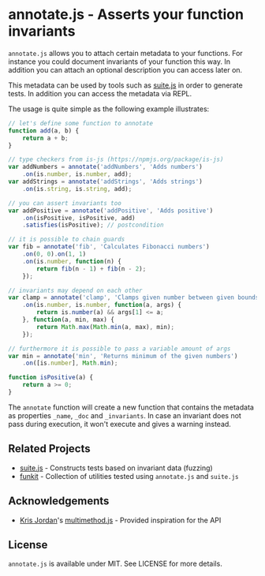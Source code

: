 # annotate.js - Asserts your function invariants

`annotate.js` allows you to attach certain metadata to your functions. For
instance you could document invariants of your function this way. In
addition you can attach an optional description you can access later on.

This metadata can be used by tools such as [suite.js](https://github.com/bebraw/suite.js)
in order to generate tests. In addition you can access the metadata via REPL.

The usage is quite simple as the following example illustrates:

```javascript
// let's define some function to annotate
function add(a, b) {
    return a + b;
}

// type checkers from is-js (https://npmjs.org/package/is-js)
var addNumbers = annotate('addNumbers', 'Adds numbers')
    .on(is.number, is.number, add);
var addStrings = annotate('addStrings', 'Adds strings')
    .on(is.string, is.string, add);

// you can assert invariants too
var addPositive = annotate('addPositive', 'Adds positive')
    .on(isPositive, isPositive, add)
    .satisfies(isPositive); // postcondition

// it is possible to chain guards
var fib = annotate('fib', 'Calculates Fibonacci numbers')
    .on(0, 0).on(1, 1)
    .on(is.number, function(n) {
        return fib(n - 1) + fib(n - 2);
    });

// invariants may depend on each other
var clamp = annotate('clamp', 'Clamps given number between given bounds')
    .on(is.number, is.number, function(a, args) {
        return is.number(a) && args[1] <= a;
    }, function(a, min, max) {
        return Math.max(Math.min(a, max), min);
    });

// furthermore it is possible to pass a variable amount of args
var min = annotate('min', 'Returns minimum of the given numbers')
    .on([is.number], Math.min);

function isPositive(a) {
    return a >= 0;
}
```

The `annotate` function will create a new function that contains the metadata as
properties `_name`, `_doc` and `_invariants`. In case an invariant does not
pass during execution, it won't execute and gives a warning instead.

## Related Projects

* [suite.js](https://github.com/bebraw/suite.js) - Constructs tests based on invariant data (fuzzing)
* [funkit](https://github.com/bebraw/funkit) - Collection of utilities tested using `annotate.js` and `suite.js`

## Acknowledgements

* [Kris Jordan](http://krisjordan.com/)'s [multimethod.js](http://krisjordan.com/multimethod-js) - Provided inspiration for the API

## License

`annotate.js` is available under MIT. See LICENSE for more details.

